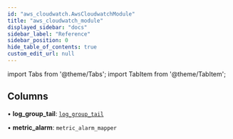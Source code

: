 ```yaml
---
id: "aws_cloudwatch.AwsCloudwatchModule"
title: "aws_cloudwatch_module"
displayed_sidebar: "docs"
sidebar_label: "Reference"
sidebar_position: 0
hide_table_of_contents: true
custom_edit_url: null
---
```


import Tabs from '@theme/Tabs';
import TabItem from '@theme/TabItem';

## Columns

• **log\_group\_tail**: [`log_group_tail`](aws_cloudwatch_rpcs_log_group_tail.LogGroupTailRpc.md)

• **metric\_alarm**: `metric_alarm_mapper`
